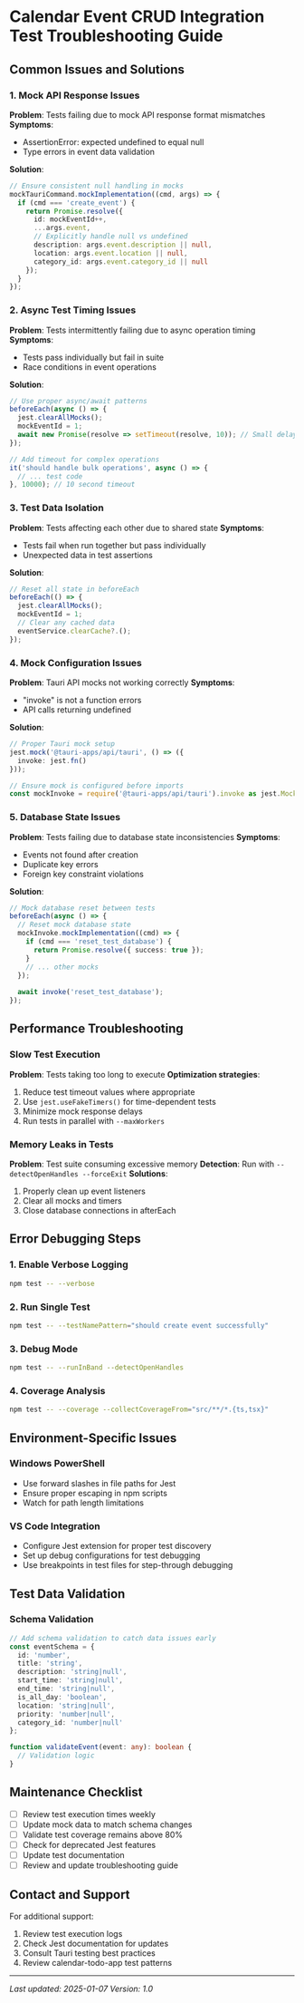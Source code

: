 # Calendar Event CRUD Integration Test Troubleshooting Guide

## Common Issues and Solutions

### 1. Mock API Response Issues

**Problem**: Tests failing due to mock API response format mismatches
**Symptoms**: 
- AssertionError: expected undefined to equal null
- Type errors in event data validation

**Solution**:
```typescript
// Ensure consistent null handling in mocks
mockTauriCommand.mockImplementation((cmd, args) => {
  if (cmd === 'create_event') {
    return Promise.resolve({
      id: mockEventId++,
      ...args.event,
      // Explicitly handle null vs undefined
      description: args.event.description || null,
      location: args.event.location || null,
      category_id: args.event.category_id || null
    });
  }
});
```

### 2. Async Test Timing Issues

**Problem**: Tests intermittently failing due to async operation timing
**Symptoms**: 
- Tests pass individually but fail in suite
- Race conditions in event operations

**Solution**:
```typescript
// Use proper async/await patterns
beforeEach(async () => {
  jest.clearAllMocks();
  mockEventId = 1;
  await new Promise(resolve => setTimeout(resolve, 10)); // Small delay
});

// Add timeout for complex operations
it('should handle bulk operations', async () => {
  // ... test code
}, 10000); // 10 second timeout
```

### 3. Test Data Isolation

**Problem**: Tests affecting each other due to shared state
**Symptoms**: 
- Tests fail when run together but pass individually
- Unexpected data in test assertions

**Solution**:
```typescript
// Reset all state in beforeEach
beforeEach(() => {
  jest.clearAllMocks();
  mockEventId = 1;
  // Clear any cached data
  eventService.clearCache?.();
});
```

### 4. Mock Configuration Issues

**Problem**: Tauri API mocks not working correctly
**Symptoms**: 
- "invoke" is not a function errors
- API calls returning undefined

**Solution**:
```typescript
// Proper Tauri mock setup
jest.mock('@tauri-apps/api/tauri', () => ({
  invoke: jest.fn()
}));

// Ensure mock is configured before imports
const mockInvoke = require('@tauri-apps/api/tauri').invoke as jest.MockedFunction<typeof invoke>;
```

### 5. Database State Issues

**Problem**: Tests failing due to database state inconsistencies
**Symptoms**: 
- Events not found after creation
- Duplicate key errors
- Foreign key constraint violations

**Solution**:
```typescript
// Mock database reset between tests
beforeEach(async () => {
  // Reset mock database state
  mockInvoke.mockImplementation((cmd) => {
    if (cmd === 'reset_test_database') {
      return Promise.resolve({ success: true });
    }
    // ... other mocks
  });
  
  await invoke('reset_test_database');
});
```

## Performance Troubleshooting

### Slow Test Execution

**Problem**: Tests taking too long to execute
**Optimization strategies**:
1. Reduce test timeout values where appropriate
2. Use `jest.useFakeTimers()` for time-dependent tests
3. Minimize mock response delays
4. Run tests in parallel with `--maxWorkers`

### Memory Leaks in Tests

**Problem**: Test suite consuming excessive memory
**Detection**: Run with `--detectOpenHandles --forceExit`
**Solutions**:
1. Properly clean up event listeners
2. Clear all mocks and timers
3. Close database connections in afterEach

## Error Debugging Steps

### 1. Enable Verbose Logging
```bash
npm test -- --verbose
```

### 2. Run Single Test
```bash
npm test -- --testNamePattern="should create event successfully"
```

### 3. Debug Mode
```bash
npm test -- --runInBand --detectOpenHandles
```

### 4. Coverage Analysis
```bash
npm test -- --coverage --collectCoverageFrom="src/**/*.{ts,tsx}"
```

## Environment-Specific Issues

### Windows PowerShell
- Use forward slashes in file paths for Jest
- Ensure proper escaping in npm scripts
- Watch for path length limitations

### VS Code Integration
- Configure Jest extension for proper test discovery
- Set up debug configurations for test debugging
- Use breakpoints in test files for step-through debugging

## Test Data Validation

### Schema Validation
```typescript
// Add schema validation to catch data issues early
const eventSchema = {
  id: 'number',
  title: 'string',
  description: 'string|null',
  start_time: 'string|null',
  end_time: 'string|null',
  is_all_day: 'boolean',
  location: 'string|null',
  priority: 'number|null',
  category_id: 'number|null'
};

function validateEvent(event: any): boolean {
  // Validation logic
}
```

## Maintenance Checklist

- [ ] Review test execution times weekly
- [ ] Update mock data to match schema changes
- [ ] Validate test coverage remains above 80%
- [ ] Check for deprecated Jest features
- [ ] Update test documentation
- [ ] Review and update troubleshooting guide

## Contact and Support

For additional support:
1. Review test execution logs
2. Check Jest documentation for updates
3. Consult Tauri testing best practices
4. Review calendar-todo-app test patterns

---
*Last updated: 2025-01-07*
*Version: 1.0*
